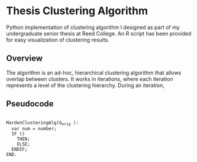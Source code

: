 Thesis Clustering Algorithm
==============
Python implementation of clustering algorithm I designed as part of my undergraduate senior thesis at Reed College. An R script has been provided for easy visualization of clustering results.

Overview
--------------
The algorithm is an ad-hoc, hierarchical clustering algorithm that allows overlap between clusters. It works in iterations, where each iteration represents a level of the clustering hierarchy. During an iteration, 

Pseudocode
--------------
<code>
MardenClusteringAlg(G<sub>orig</sub> ):
  var num = number;
  IF ()
    THEN;
    ELSE;
  ENDIF;
END.
  </code>
